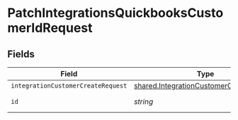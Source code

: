 # PatchIntegrationsQuickbooksCustomerIdRequest


## Fields

| Field                                                                                              | Type                                                                                               | Required                                                                                           | Description                                                                                        |
| -------------------------------------------------------------------------------------------------- | -------------------------------------------------------------------------------------------------- | -------------------------------------------------------------------------------------------------- | -------------------------------------------------------------------------------------------------- |
| `integrationCustomerCreateRequest`                                                                 | [shared.IntegrationCustomerCreateRequest](../../models/shared/integrationcustomercreaterequest.md) | :heavy_minus_sign:                                                                                 | N/A                                                                                                |
| `id`                                                                                               | *string*                                                                                           | :heavy_check_mark:                                                                                 | Unique identifier                                                                                  |